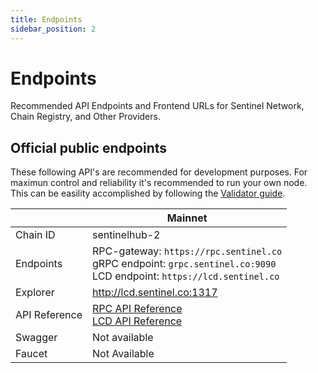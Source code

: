 ```yaml
---
title: Endpoints
sidebar_position: 2
---
```


# Endpoints
Recommended API Endpoints and Frontend URLs for Sentinel Network, Chain Registry, and Other Providers.

## Official public endpoints
These following API's are recommended for development purposes. For maximun control and reliability it's recommended to run your own node. This can be easility accomplished by following the [Validator guide](/validator-setup). 

|        | Mainnet                                     |
|---------------|---------------------------------------------|
| Chain ID      | sentinelhub-2                                   |
| Endpoints     | RPC-gateway: `https://rpc.sentinel.co` <br/> gRPC endpoint: `grpc.sentinel.co:9090`<br/> LCD endpoint: `https://lcd.sentinel.co` |
| Explorer      | http://lcd.sentinel.co:1317                   | http://lcd.sentinel.co:1317   | http://lcd.sentinel.co:1317             |
| API Reference |  [RPC API Reference](/api?v=RPC) <br/> [LCD API Reference](/api?v=LCD) |
| Swagger       | Not available |
| Faucet        | Not Available                                   |
